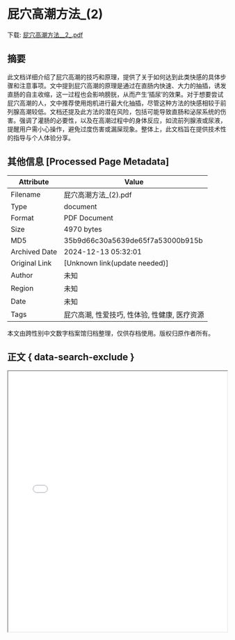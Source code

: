 # 屁穴高潮方法_(2)

<!-- tcd_download_link -->
下载: <a href="../屁穴高潮方法__2_.pdf" download>屁穴高潮方法__2_.pdf</a>
<!-- tcd_download_link_end -->

## 摘要

<!-- tcd_abstract -->
此文档详细介绍了屁穴高潮的技巧和原理，提供了关于如何达到此类快感的具体步骤和注意事项。文中提到屁穴高潮的原理是通过在直肠内快速、大力的抽插，诱发直肠的自主收缩，这一过程也会影响膀胱，从而产生‘插尿’的效果。对于想要尝试屁穴高潮的人，文中推荐使用炮机进行最大化抽插，尽管这种方法的快感相较于前列腺高潮较低。文档还提及此方法的潜在风险，包括可能导致直肠和泌尿系统的伤害。强调了灌肠的必要性，以及在高潮过程中的身体反应，如流前列腺液或尿液，提醒用户需小心操作，避免过度伤害或漏屎现象。整体上，此文档旨在提供技术性的指导与个人体验分享。

<!-- tcd_abstract_end -->

## 其他信息 [Processed Page Metadata]

| Attribute       | Value                                  |
|-----------------|----------------------------------------|
| Filename        | 屁穴高潮方法_(2).pdf                             |
| Type            | document                                 |
| Format          | PDF Document                               |
| Size            | 4970 bytes                           |
| MD5             | 35b9d66c30a5639de65f7a53000b915b                                  |
| Archived Date   | 2024-12-13 05:32:01                             |
| Original Link   | [Unknown link(update needed)]                         |
| Author          | 未知                               |
| Region          | 未知                               |
| Date            | 未知                                 |
| Tags            | 屁穴高潮, 性爱技巧, 性体验, 性健康, 医疗资源                                 |

本文由跨性别中文数字档案馆归档整理，仅供存档使用。版权归原作者所有。


## 正文 { data-search-exclude }

<!-- tcd_main_text -->
<iframe src="../屁穴高潮方法__2_.pdf" width="100%" height="600px">
    <p>无法显示PDF，请下载查看。</p>
</iframe>
<!-- tcd_main_text_end -->


